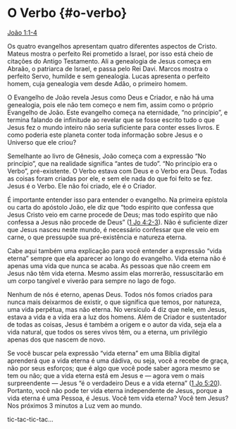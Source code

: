 # O Verbo {#o-verbo}

[João 1:1-4](http://bibliaonline.com.br/acf/jo/1/1-4)

Os quatro evangelhos apresentam quatro diferentes aspectos de Cristo. Mateus mostra o perfeito Rei prometido a Israel, por isso está cheio de citações do Antigo Testamento. Ali a genealogia de Jesus começa em Abraão, o patriarca de Israel, e passa pelo Rei Davi. Marcos mostra o perfeito Servo, humilde e sem genealogia. Lucas apresenta o perfeito homem, cuja genealogia vem desde Adão, o primeiro homem.

O Evangelho de João revela Jesus como Deus e Criador, e não há uma genealogia, pois ele não tem começo e nem fim, assim como o próprio Evangelho de João. Este evangelho começa na eternidade, “no princípio”, e termina falando de infinitude ao revelar que se fosse escrito tudo o que Jesus fez o mundo inteiro não seria suficiente para conter esses livros. E como poderia este planeta conter toda informação sobre Jesus e o Universo que ele criou?

Semelhante ao livro de Gênesis, João começa com a expressão “No princípio”, que na realidade significa “antes de tudo”. “No princípio era o Verbo”, pré-existente. O Verbo estava com Deus e o Verbo era Deus. Todas as coisas foram criadas por ele, e sem ele nada do que foi feito se fez. Jesus é o Verbo. Ele não foi criado, ele é o Criador.

É importante entender isso para entender o evangelho. Na primeira epístola ou carta do apóstolo João, ele diz que “todo espírito que confessa que Jesus Cristo veio em carne procede de Deus; mas todo espírito que não confessa a Jesus não procede de Deus” ([1 Jo 4:2-3](http://bibliaonline.com.br/acf/1jo/4/2-3)). Não é suficiente dizer que Jesus nasceu neste mundo, é necessário confessar que ele veio em carne, o que pressupõe sua pré-existência e natureza eterna.

Cabe aqui também uma explicação para você entender a expressão “vida eterna” sempre que ela aparecer ao longo do evangelho. Vida eterna não é apenas uma vida que nunca se acaba. As pessoas que não creem em Jesus não têm vida eterna. Mesmo assim elas morrerão, ressuscitarão em um corpo tangível e viverão para sempre no lago de fogo.

Nenhum de nós é eterno, apenas Deus. Todos nós fomos criados para nunca mais deixarmos de existir, o que significa que temos, por natureza, uma vida perpétua, mas não eterna. No versículo 4 diz que nele, em Jesus, estava a vida e a vida era a luz dos homens. Além de Criador e sustentador de todas as coisas, Jesus é também a origem e o autor da vida, seja ela a vida natural, que todos os seres vivos têm, ou a eterna, um privilégio apenas dos que nascem de novo.

Se você buscar pela expressão “vida eterna” em uma Bíblia digital aprenderá que a vida eterna é uma dádiva, ou seja, você a recebe de graça, não por seus esforços; que é algo que você pode saber agora mesmo se tem ou não; que a vida eterna está em Jesus e — agora vem o mais surpreendente — Jesus “é o verdadeiro Deus e a vida eterna” ([1 Jo 5:20](http://bibliaonline.com.br/acf/1jo/5/20)). Portanto, você não pode ter vida eterna independente de Jesus, porque a vida eterna é uma Pessoa, é Jesus. Você tem vida eterna? Você tem Jesus? Nos próximos 3 minutos a Luz vem ao mundo.

tic-tac-tic-tac...
